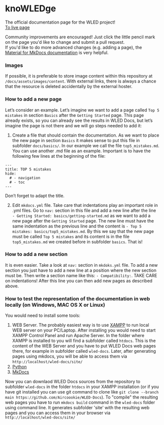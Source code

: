 # knoWLEDge

The official documentation page for the WLED project!  
[To live page](https://kno.wled.ge)
  
Community improvements are encouraged! Just click the little pencil mark on the page you'd like to change and submit a pull request.  
If you'd like to do more advanced changes (e.g. adding a page), the [Material for MkDocs documentation](https://squidfunk.github.io/mkdocs-material/getting-started/) is very helpful.

### Images

If possible, it is preferable to store image content within this repository at `/docs/assets/images/content`. With external links, there is always a chance that the resource is deleted accidentally by the external hoster.

### How to add a new page

Let’s consider an example. Let’s imagine we want to add a page called `Top 5 mistakes` in section `Basics` after the `Getting Started` page. This page already exists, so you can already see the results in WLED Docs, but let’s imagine the page is not there and we will go steps needed to add it:

1)	Create a file that should contain the documentation. As we want to place the new page in section `Basics` it makes sense to put this file in subfolder `docs/basics/`. In our example we call the file `top5_mistakes.md`. You can use another .md file as an example. Important is to have the following few lines at the beginning of the file:
```
---
title: TOP 5 mistakes
hide:
  # - navigation
  # - toc
---
```
Don’t forget to adapt the title.

2)	Edit `mkdocs.yml` file. Take care that indentations play an important role in .yml files. Go to `nav:` section in this file and add a new line after the line `- Getting Started: basics/getting-started.md` as we want to add a new page after the `Getting Started` page. The new line must have the same indentation as the previous line and the content is `- Top 5 mistakes: basics/top5_mistakes.md`. By this we say that the new page must be called `Top 5 mistakes` and its content is in the file `top5_mistakes.md` we created before in subfolder `basics`.
That is!

### How to add a new section

It is even easier. Take a look at `nav:` section in `mkdoks.yml` file. To add a new section you just have to add a new line at a position where the new section must be. Then write a section name like this: `- Compatibility:`. TAKE CARE on indentations! After this line you can then add new pages as described above.

### How to test the representation of the documentation in web locally (on Windows, MAC OS X or Linux)

You would need to install some tools:

1) WEB Server. The probably easiest way is to use [XAMPP](https://www.apachefriends.org/index.html) to run local WEB server on your PC/Laptop. After installing you would need to start XAMPP Control Panel and run Apache Server. In the folder where XAMPP is installed to you will find a subfolder called `htdocs`. This is the content of the WEB Server and you have to put WLED Docs web pages there, for example in subfolder called `wled-docs`. Later, after generating pages using mkdocs, you will be able to access them via `http://localhost/wled-docs/site/`
2) [Python](https://www.python.org/)
3) [MkDocs](https://www.mkdocs.org/user-guide/installation/#mkdocs-installation)

Now you can downlaod WLED Docs sources from the repository to subfolder `wled-docs` in the folder `htdocs` in your XAMPP installation (or if you have git installed you can use git command to clone like `git clone --branch main https://github.com/Aircoookie/WLED-Docs`). To "compile" the resulting web pages you have to run `mkdocs build` command in the `wled-docs` folder using command line. It generates subfolder 'site' with the resulting web pages and you can access them in your browser via `http://localhost/wled-docs/site/`
